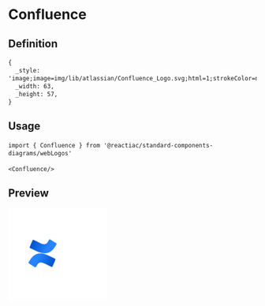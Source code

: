 # Confluence

## Definition

```
{
  _style: 'image;image=img/lib/atlassian/Confluence_Logo.svg;html=1;strokeColor=none;',
  _width: 63,
  _height: 57,
}
```

## Usage

```
import { Confluence } from '@reactiac/standard-components-diagrams/webLogos'

<Confluence/>
```

## Preview

<img src="./confluence.png" width="200"/>
